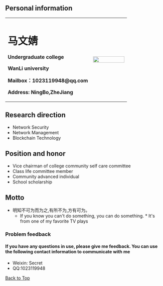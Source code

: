 ## Personal information
<a id="top"></a>
<table border="0">
 <tr>
  <td width="70%">
   <h1>马文婧</h1>
   <p><b>Undergraduate college</b></p>
   <p><b>WanLi university</b></p>
   <p><b>Mailbox：1023119948@qq.com</b></p>
   <p><b>Address: NingBo,ZheJiang</b></p>
   </td>
  <td width="30%">
   <img src="m=MaWjing.jpg" width="100%">
   </td>
 </tr>
 </table>
 
## Research direction
- Network Security
- Network Management
- Blockchain Technology

## Position and honor
* Vice chairman of college community self care committee
* Class life committee member
* Community advanced individual
* School scholarship

## Motto
- 明知不可为而为之,有所不为,方有可为。
    - If you know you can't do something, you can do something.
             * It's from one of my favorite TV plays
             
             
           
### Problem feedback
#### If you have any questions in use, please give me feedback. You can use the following contact information to communicate with me
* Weixin: Secret
* QQ:1023119948


<a href="#top">Back to Top</a>
